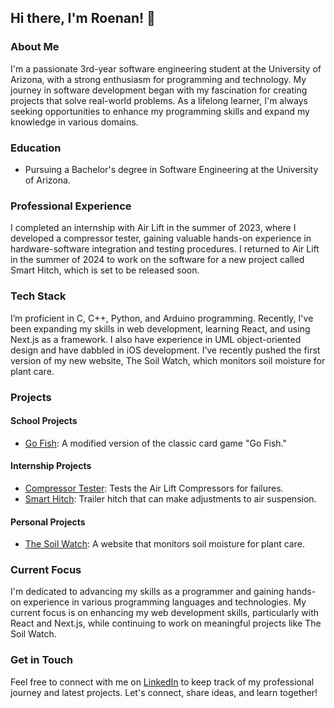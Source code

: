 ## Hi there, I'm Roenan! 👋

### About Me
I'm a passionate 3rd-year software engineering student at the University of Arizona, with a strong enthusiasm for programming and technology. My journey in software development began with my fascination for creating projects that solve real-world problems. As a lifelong learner, I'm always seeking opportunities to enhance my programming skills and expand my knowledge in various domains.

### Education
- Pursuing a Bachelor's degree in Software Engineering at the University of Arizona.

### Professional Experience
I completed an internship with Air Lift in the summer of 2023, where I developed a compressor tester, gaining valuable hands-on experience in hardware-software integration and testing procedures. I returned to Air Lift in the summer of 2024 to work on the software for a new project called Smart Hitch, which is set to be released soon.

### Tech Stack
I’m proficient in C, C++, Python, and Arduino programming. Recently, I've been expanding my skills in web development, learning React, and using Next.js as a framework. I also have experience in UML object-oriented design and have dabbled in iOS development. I’ve recently pushed the first version of my new website, The Soil Watch, which monitors soil moisture for plant care.

### Projects

#### School Projects
- [Go Fish](https://github.com/Roenan-b/Modified-Go-Fish-Game): A modified version of the classic card game "Go Fish."

#### Internship Projects
- [Compressor Tester](https://github.com/Roenan-b/Compressor-Tester): Tests the Air Lift Compressors for failures.
- [Smart Hitch](htttps://github.com/Roenan-b): Trailer hitch that can make adjustments to air suspension.

#### Personal Projects
- [The Soil Watch](https://github.com/Roenan-b/The-Soil-Watch): A website that monitors soil moisture for plant care.

### Current Focus
I'm dedicated to advancing my skills as a programmer and gaining hands-on experience in various programming languages and technologies. My current focus is on enhancing my web development skills, particularly with React and Next.js, while continuing to work on meaningful projects like The Soil Watch.

### Get in Touch
Feel free to connect with me on [LinkedIn](www.linkedin.com/in/roenan) to keep track of my professional journey and latest projects. Let's connect, share ideas, and learn together!
